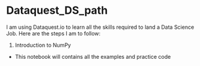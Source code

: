 # Dataquest_DS_path
I am using Dataquest.io to learn all the skills required to land a Data Science Job.
Here are the steps I am to follow:
1. Introduction to NumPy
  - This notebook will contains all the examples and practice code
